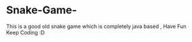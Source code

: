 # Snake-Game-
This is a good old snake game which is completely java based , Have Fun Keep Coding :D 
